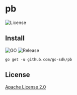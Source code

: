 # pb

![License](https://img.shields.io/badge/license-Apache%20License%202.0-blue?style=for-the-badge)

## Install

![GO](https://img.shields.io/github/go-mod/go-version/go-sdk/pb?style=for-the-badge)
![Release](https://img.shields.io/github/v/release/go-sdk/pb?display_name=tag&style=for-the-badge)

```shell
go get -u github.com/go-sdk/pb
```

## License

[Apache License 2.0](./LICENSE)
